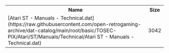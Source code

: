 <table>
<tr><th>Name</th><th>Size</th></tr>
<tr><td>[Atari ST - Manuals - Technical.dat](https://raw.githubusercontent.com/open-retrogaming-archive/dat-catalog/main/root/basic/TOSEC-PIX/Atari/ST/Manuals/Technical/Atari ST - Manuals - Technical.dat)</td><td>3042</td></tr>
</table>
